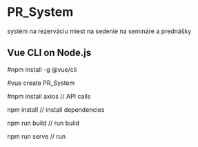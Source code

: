 # PR_System
systém na rezerváciu miest na sedenie na semináre a prednášky

## Vue CLI on Node.js
#npm install -g @vue/cli

#vue create PR_System         

#npm install axios // API calls



npm install // install dependencies

npm run build // run build

npm run serve // run
